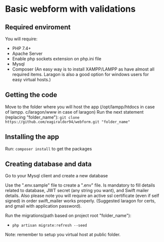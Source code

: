 # Basic webform with validations

## Required enviroment

You will require:
* PHP 7.4+
* Apache Server
* Enable php sockets extension on php.ini file
* Mysql
* Composer
(An easy way is to install XAMPP/LAMPP as have almost all required items. Laragon is also a good option for windows users for easy virtual hosts.)

## Getting the code

Move to the folder where you will host the app (/opt/lampp/htdocs in case of lampp. c/laragon/www in case of laragon)
Run the next statement (replacing "folder_name"):
`git clone https://github.com/eagiraldor94/webform.git "folder_name"`

## Installing the app

Run: `composer install` to get the packages

## Creating database and data

Go to your Mysql client and create a new database

Use the ".env.sample" file to create a ".env" file. Is mandatory to fill details related to database, JWT secret (any string you want), and Swift mailer details. Also please note you will require an active ssl certificate (even if self signed) in order swift_mailer works properly. (Suggested laragon for certs, and gmail with application password).

Run the migrations(path based on project root "folder_name"):
* `php artisan migrate:refresh --seed`

Note: remember to setup you virtual host at public folder.
